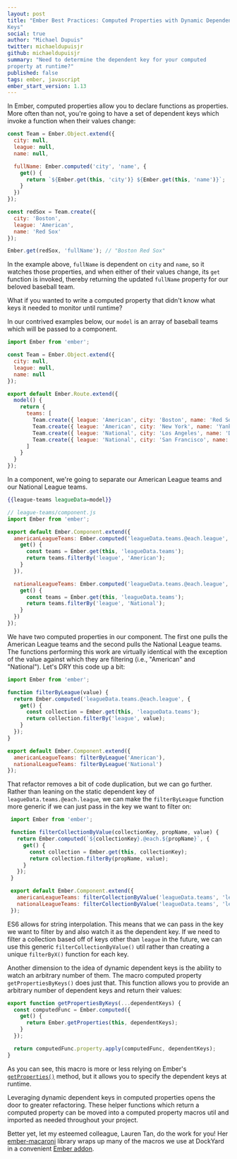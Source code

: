 ```yaml
---
layout: post
title: "Ember Best Practices: Computed Properties with Dynamic Dependent
Keys"
social: true
author: "Michael Dupuis"
twitter: michaeldupuisjr
github: michaeldupuisjr
summary: "Need to determine the dependent key for your computed
property at runtime?"
published: false
tags: ember, javascript
ember_start_version: 1.13
---
```


In Ember, computed properties allow you to declare functions as properties. More often than not, you're going to have a set of dependent keys which invoke a function when their values change:

```js
const Team = Ember.Object.extend({
  city: null,
  league: null,
  name: null,

  fullName: Ember.computed('city', 'name', {
    get() {
      return `${Ember.get(this, 'city')} ${Ember.get(this, 'name')}`;
    }
  })
});

const redSox = Team.create({
  city: 'Boston',
  league: 'American',
  name: 'Red Sox'
});

Ember.get(redSox, 'fullName'); // "Boston Red Sox"
```

In the example above, `fullName` is dependent on `city` and `name`, so
it watches those properties, and when either of their values change,
its `get` function is invoked, thereby returning the updated `fullName`
property for our beloved baseball team.

What if you wanted to write a computed property that didn't know what
keys it needed to monitor until runtime?

In our contrived examples below, our `model` is an array of
baseball teams which will be passed to a component.

```js
import Ember from 'ember';

const Team = Ember.Object.extend({
  city: null,
  league: null,
  name: null
});

export default Ember.Route.extend({
  model() {
    return {
      teams: [
        Team.create({ league: 'American', city: 'Boston', name: 'Red Sox' }),
        Team.create({ league: 'American', city: 'New York', name: 'Yankees' }),
        Team.create({ league: 'National', city: 'Los Angeles', name: 'Dodgers' }),
        Team.create({ league: 'National', city: 'San Francisco', name: 'Giants' })
      ]
    }
  }
});
```

In a component, we're going to separate our American League teams and our National
League teams.

```handlebars
{{league-teams leagueData=model}}
```

```js
// league-teams/component.js
import Ember from 'ember';

export default Ember.Component.extend({
  americanLeagueTeams: Ember.computed('leagueData.teams.@each.league', {
    get() {
      const teams = Ember.get(this, 'leagueData.teams');
      return teams.filterBy('league', 'American');
    }
  }),

  nationalLeagueTeams: Ember.computed('leagueData.teams.@each.league', {
    get() {
      const teams = Ember.get(this, 'leagueData.teams');
      return teams.filterBy('league', 'National');
    }
  })
});
```

We have two computed properties in our component. The first one pulls the
American League teams and the second pulls the National League teams.
The functions performing this work are virtually identical with the
exception of the value against which they are filtering (i.e.,
"American" and "National"). Let's DRY
this code up a bit:

```js
import Ember from 'ember';

function filterByLeague(value) {
  return Ember.computed('leagueData.teams.@each.league', {
    get() {
      const collection = Ember.get(this, 'leagueData.teams');
      return collection.filterBy('league', value);
    }
  });
}

export default Ember.Component.extend({
  americanLeagueTeams: filterByLeague('American'),
  nationalLeagueTeams: filterByLeague('National')
});

```

That refactor removes a bit of code duplication, but we can go further.
Rather than leaning on the static dependent key of
`leagueData.teams.@each.league`, we can make the `filterByLeague`
function more generic if we can just pass in the key we want to filter
on:

```js
 import Ember from 'ember';

 function filterCollectionByValue(collectionKey, propName, value) {
   return Ember.computed(`${collectionKey}.@each.${propName}`, {
     get() {
       const collection = Ember.get(this, collectionKey);
       return collection.filterBy(propName, value);
     }
   });
 }

 export default Ember.Component.extend({
   americanLeagueTeams: filterCollectionByValue('leagueData.teams', 'league', 'American'),
   nationalLeagueTeams: filterCollectionByValue('leagueData.teams', 'league', 'National')
 });
```

ES6 allows for string interpolation. This means that we can pass in the
key we want to filter by and also watch it as the dependent key. If we
need to filter a collection based off of keys other than `league` in the
future, we
can use this generic `filterCollectionByValue()` util rather than creating
a unique `filterByX()` function for each key.

Another dimension to the idea of dynamic dependent keys is the ability to watch an arbitrary number of them. The macro computed property `getPropertiesByKeys()` does just that. This function allows you to provide an
arbitrary number of dependent keys and return their values:

```js
export function getPropertiesByKeys(...dependentKeys) {
  const computedFunc = Ember.computed({
    get() {
      return Ember.getProperties(this, dependentKeys);
    }
  });

  return computedFunc.property.apply(computedFunc, dependentKeys);
}
```

As you can see, this macro is more or less relying on Ember's
[`getProperties()`](http://emberjs.com/api/classes/Ember.Object.html#method_getProperties) method, but it allows you to specify the dependent keys at runtime.

Leveraging dynamic dependent keys in computed properties opens the door
to greater refactoring. These helper functions which return a computed
property can be moved into a computed property macros util and imported
as needed throughout your project.

Better yet, let my esteemed colleague, Lauren Tan, do the work for you! Her
[ember-macaroni](https://github.com/poteto/ember-macaroni) library wraps
up many of the macros we use at DockYard in a convenient [Ember
addon](https://www.npmjs.com/package/ember-macaroni).

